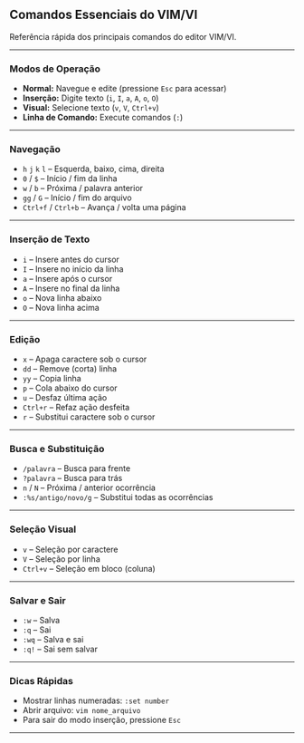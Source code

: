 ## Comandos Essenciais do VIM/VI

Referência rápida dos principais comandos do editor VIM/VI.

---

### Modos de Operação

- **Normal:** Navegue e edite (pressione `Esc` para acessar)
- **Inserção:** Digite texto (`i`, `I`, `a`, `A`, `o`, `O`)
- **Visual:** Selecione texto (`v`, `V`, `Ctrl+v`)
- **Linha de Comando:** Execute comandos (`:`)

---

### Navegação

- `h` `j` `k` `l` – Esquerda, baixo, cima, direita
- `0` / `$` – Início / fim da linha
- `w` / `b` – Próxima / palavra anterior
- `gg` / `G` – Início / fim do arquivo
- `Ctrl+f` / `Ctrl+b` – Avança / volta uma página

---

### Inserção de Texto

- `i` – Insere antes do cursor
- `I` – Insere no início da linha
- `a` – Insere após o cursor
- `A` – Insere no final da linha
- `o` – Nova linha abaixo
- `O` – Nova linha acima

---

### Edição

- `x` – Apaga caractere sob o cursor
- `dd` – Remove (corta) linha
- `yy` – Copia linha
- `p` – Cola abaixo do cursor
- `u` – Desfaz última ação
- `Ctrl+r` – Refaz ação desfeita
- `r` – Substitui caractere sob o cursor

---

### Busca e Substituição

- `/palavra` – Busca para frente
- `?palavra` – Busca para trás
- `n` / `N` – Próxima / anterior ocorrência
- `:%s/antigo/novo/g` – Substitui todas as ocorrências

---

### Seleção Visual

- `v` – Seleção por caractere
- `V` – Seleção por linha
- `Ctrl+v` – Seleção em bloco (coluna)

---

### Salvar e Sair

- `:w` – Salva
- `:q` – Sai
- `:wq` – Salva e sai
- `:q!` – Sai sem salvar

---

### Dicas Rápidas

- Mostrar linhas numeradas: `:set number`
- Abrir arquivo: `vim nome_arquivo`
- Para sair do modo inserção, pressione `Esc`

---